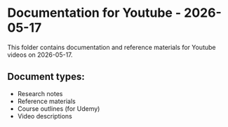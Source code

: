 # Documentation for Youtube - 2026-05-17

This folder contains documentation and reference materials for Youtube videos on 2026-05-17.

## Document types:
- Research notes
- Reference materials
- Course outlines (for Udemy)
- Video descriptions
